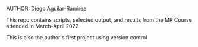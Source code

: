 AUTHOR: Diego Aguilar-Ramirez

This repo contains scripts, selected output, and results from
the MR Course attended in March-April 2022

This is also the author's first project using version control
